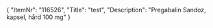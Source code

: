 {
  "ItemNr": "116526",
  "Title": "test",
  "Description": "Pregabalin Sandoz, kapsel, hård 100 mg"
}